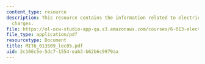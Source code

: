 ```yaml
---
content_type: resource
description: This resource contains the information related to electric forces on
  charges.
file: https://ol-ocw-studio-app-qa.s3.amazonaws.com/courses/6-013-electromagnetics-and-applications-spring-2009/2c166c5e5dc71554eab3b62b6c9979aa_MIT6_013S09_lec05.pdf
file_type: application/pdf
resourcetype: Document
title: MIT6_013S09_lec05.pdf
uid: 2c166c5e-5dc7-1554-eab3-b62b6c9979aa
---
```


